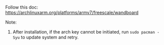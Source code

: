 Follow this doc: https://archlinuxarm.org/platforms/armv7/freescale/wandboard

Note:
1. After installation, if the arch key cannot be initiated, run `sudo pacman -Syu` to update system and retry.
